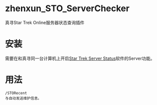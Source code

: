 # zhenxun_STO_ServerChecker
真寻Star Trek Online服务器状态查询插件

# 安装
需要在和真寻同一台计算机上开启[Star Trek Server Status](https://github.com/XKaguya/StarTrekOnline-ServerStatus)软件的Server功能。

# 用法
```
/STORecent
与自动发送维护信息。
```
